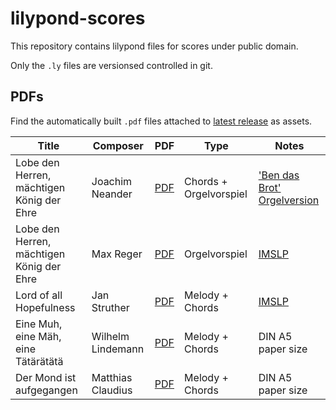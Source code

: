 # lilypond-scores
This repository contains lilypond files for scores under public domain.

Only the `.ly` files are versionsed controlled in git.

## PDFs
Find the automatically built `.pdf` files attached to [latest release](https://github.com/ranacrocando/lilypond-scores/releases/latest) as assets.

| Title | Composer | PDF | Type |Notes|
|-------|----------|-----|------|-----|
|Lobe den Herren, mächtigen König der Ehre|Joachim Neander|[PDF](https://github.com/ranacrocando/lilypond-scores/releases/latest/download/lobe-den-herren.pdf)|Chords + Orgelvorspiel|['Ben das Brot' Orgelversion](https://www.youtube.com/watch?v=LqKfq1y2BJE)|
|Lobe den Herren, mächtigen König der Ehre|Max Reger|[PDF](https://github.com/ranacrocando/lilypond-scores/releases/latest/download/max-reger-lobe-den-herren.pdf)|Orgelvorspiel|[IMSLP](https://imslp.org/wiki/Special:ReverseLookup/929643)|
|Lord of all Hopefulness|Jan Struther|[PDF](https://github.com/ranacrocando/lilypond-scores/releases/latest/download/lord-of-all-hopefulness.pdf)|Melody + Chords|[IMSLP](https://imslp.org/wiki/Special:ReverseLookup/928986)|
|Eine Muh, eine Mäh, eine Tätärätätä|Wilhelm Lindemann|[PDF](https://github.com/ranacrocando/lilypond-scores/releases/latest/download/eine-muh-eine-maeh.pdf)|Melody + Chords|DIN A5 paper size|
|Der Mond ist aufgegangen|Matthias Claudius|[PDF](https://github.com/ranacrocando/lilypond-scores/releases/latest/download/der-mond-is-aufgegangen.pdf)|Melody + Chords|DIN A5 paper size|
